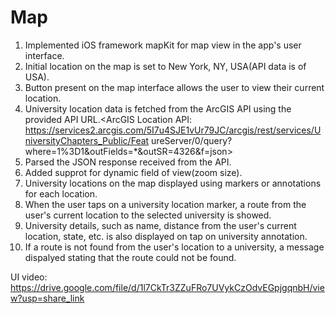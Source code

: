 # Map

1. Implemented iOS framework mapKit for map view in the app's user interface.
2. Initial location on the map is set to New York, NY, USA(API data is of USA).
3. Button present on the map interface allows the user to view their current location.
4. University location data is fetched from the ArcGIS API using the provided API URL.<ArcGIS Location API:
https://services2.arcgis.com/5I7u4SJE1vUr79JC/arcgis/rest/services/UniversityChapters_Public/Feat
ureServer/0/query?where=1%3D1&outFields=*&outSR=4326&f=json>
5. Parsed the JSON response received from the API.
6. Added supprot for dynamic field of view(zoom size).
7. University locations on the map displayed using markers or annotations for each location.
8. When the user taps on a university location marker, a route from the user's current location to the selected university is showed.
9. University details, such as name, distance from the user's current location, state, etc. is also displayed on tap on university annotation.
10. If a route is not found from the user's location to a university, a message dispalyed stating that the route could not be found.

UI video: https://drive.google.com/file/d/1l7CkTr3ZZuFRo7UVykCzOdvEGpjgqnbH/view?usp=share_link
